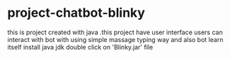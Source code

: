 # project-chatbot-blinky
this is project created with java .this project have user interface users can interact with bot with using simple massage typing way and also bot learn itself
install java jdk double click on 'Blinky.jar'  file
